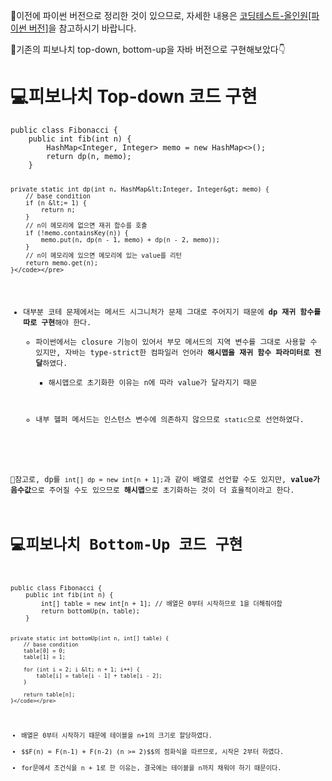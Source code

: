 <p>📢이전에 파이썬 버전으로 정리한 것이 있으므로, 자세한 내용은 <a href="https://velog.io/@csj0209/%ED%94%BC%EB%B3%B4%EB%82%98%EC%B9%98-DPtop-down-bottom-up">코딩테스트-올인원[파이썬 버전]</a>을 참고하시기 바랍니다.</p>
<p>🤩기존의 피보나치 top-down, bottom-up을 자바 버전으로 구현해보았다👇</p>
<h1 id="💻피보나치-top-down-코드-구현">💻피보나치 Top-down 코드 구현</h1>
<pre><code class="language-java">public class Fibonacci {
    public int fib(int n) {
        HashMap&lt;Integer, Integer&gt; memo = new HashMap&lt;&gt;();
        return dp(n, memo);
    }

    private static int dp(int n, HashMap&lt;Integer, Integer&gt; memo) {
        // base condition
        if (n &lt;= 1) {
            return n;
        }
        // n이 메모리에 없으면 재귀 함수를 호출
        if (!memo.containsKey(n)) {
            memo.put(n, dp(n - 1, memo) + dp(n - 2, memo));
        }
        // n이 메모리에 있으면 메모리에 있는 value를 리턴
        return memo.get(n);
    }</code></pre>
<ul>
<li>대부분 코테 문제에서는 메서드 시그니처가 문제 그대로 주어지기 때문에 <strong>dp 재귀 함수를 따로 구현</strong>해야 한다.<ul>
<li>파이썬에서는 closure 기능이 있어서 부모 메서드의 지역 변수를 그대로 사용할 수 있지만, 자바는 type-strict한 컴파일러 언어라 <strong>해시맵을 재귀 함수 파라미터로 전달</strong>하였다.<ul>
<li>해시맵으로 초기화한 이유는 n에 따라 value가 달라지기 때문</li>
</ul>
</li>
<li>내부 헬퍼 메서드는 인스턴스 변수에 의존하지 않으므로 <code>static</code>으로 선언하였다.</li>
</ul>
</li>
</ul>
<p>🔎참고로, dp를 <code>int[] dp = new int[n + 1];</code>과 같이 배열로 선언할 수도 있지만, <strong>value가 음수값</strong>으로 주어질 수도 있으므로 <strong>해시맵</strong>으로 초기화하는 것이 더 효율적이라고 한다.</p>
<h1 id="💻피보나치-bottom-up-코드-구현">💻피보나치 Bottom-Up 코드 구현</h1>
<pre><code class="language-java">public class Fibonacci {
    public int fib(int n) {
        int[] table = new int[n + 1]; // 배열은 0부터 시작하므로 1을 더해줘야함
        return bottomUp(n, table);
    }

    private static int bottomUp(int n, int[] table) {
        // base condition
        table[0] = 0;
        table[1] = 1;

        for (int i = 2; i &lt; n + 1; i++) {
            table[i] = table[i - 1] + table[i - 2];
        }

        return table[n];
    }</code></pre>
<ul>
<li>배열은 0부터 시작하기 때문에 테이블을 n+1의 크기로 할당하였다.</li>
<li>$$F(n) = F(n-1) + F(n-2) (n &gt;= 2)$$의 점화식을 따르므로, 시작은 2부터 하였다.</li>
<li>for문에서 조건식을 n + 1로 한 이유는, 결국에는 테이블을 n까지 채워야 하기 때문이다.</li>
</ul>